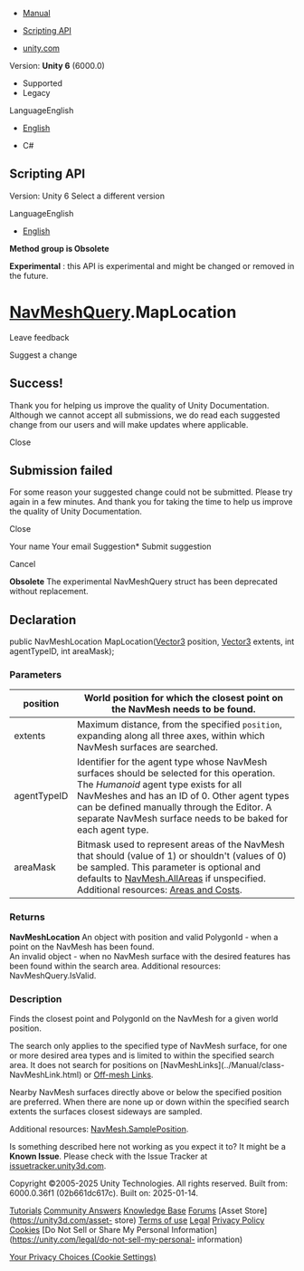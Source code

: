 [ ]()

  * [Manual](../Manual/index.html)
  * [Scripting API](../ScriptReference/index.html)

  * [unity.com](https://unity.com/)

Version: **Unity 6** (6000.0)

  * Supported
  * Legacy

LanguageEnglish

  * [English]()

  * C#

[ ](https://docs.unity3d.com)

## Scripting API

Version: Unity 6 Select a different version

LanguageEnglish

  * [English]()

**Method group is Obsolete**  

**Experimental** : this API is experimental and might be changed or removed in
the future.

#  [NavMeshQuery](Experimental.AI.NavMeshQuery.html).MapLocation

Leave feedback

Suggest a change

## Success!

Thank you for helping us improve the quality of Unity Documentation. Although
we cannot accept all submissions, we do read each suggested change from our
users and will make updates where applicable.

Close

## Submission failed

For some reason your suggested change could not be submitted. Please <a>try
again</a> in a few minutes. And thank you for taking the time to help us
improve the quality of Unity Documentation.

Close

Your name Your email Suggestion* Submit suggestion

Cancel

[ ]()

**Obsolete** The experimental NavMeshQuery struct has been deprecated without
replacement.

## Declaration

public NavMeshLocation MapLocation([Vector3](Vector3.html) position,
[Vector3](Vector3.html) extents, int agentTypeID, int areaMask);

### Parameters

position | World position for which the closest point on the NavMesh needs to be found.  
---|---  
extents | Maximum distance, from the specified `position`, expanding along all three axes, within which NavMesh surfaces are searched.  
agentTypeID | Identifier for the agent type whose NavMesh surfaces should be selected for this operation. The _Humanoid_ agent type exists for all NavMeshes and has an ID of 0. Other agent types can be defined manually through the Editor. A separate NavMesh surface needs to be baked for each agent type.  
areaMask | Bitmask used to represent areas of the NavMesh that should (value of 1) or shouldn't (values of 0) be sampled. This parameter is optional and defaults to [NavMesh.AllAreas](AI.NavMesh.AllAreas.html) if unspecified. Additional resources: [Areas and Costs](../Manual/nav-AreasAndCosts.html).  
  
### Returns

**NavMeshLocation** An object with position and valid PolygonId - when a point
on the NavMesh has been found.  
An invalid object - when no NavMesh surface with the desired features has been
found within the search area. Additional resources: NavMeshQuery.IsValid.

### Description

Finds the closest point and PolygonId on the NavMesh for a given world
position.

The search only applies to the specified type of NavMesh surface, for one or
more desired area types and is limited to within the specified search area. It
does not search for positions on [NavMeshLinks](../Manual/class-
NavMeshLink.html) or [Off-mesh Links](../Manual/nav-CreateOffMeshLink.html).  
  
Nearby NavMesh surfaces directly above or below the specified position are
preferred. When there are none up or down within the specified search extents
the surfaces closest sideways are sampled.  
  
Additional resources:
[NavMesh.SamplePosition](AI.NavMesh.SamplePosition.html).

Is something described here not working as you expect it to? It might be a
**Known Issue**. Please check with the Issue Tracker at
[issuetracker.unity3d.com](https://issuetracker.unity3d.com).

Copyright ©2005-2025 Unity Technologies. All rights reserved. Built from:
6000.0.36f1 (02b661dc617c). Built on: 2025-01-14.

[Tutorials](https://unity3d.com/learn) [Community
Answers](https://answers.unity3d.com) [Knowledge
Base](https://support.unity3d.com/hc/en-us)
[Forums](https://forum.unity3d.com) [Asset Store](https://unity3d.com/asset-
store) [Terms of use](https://docs.unity3d.com/Manual/TermsOfUse.html)
[Legal](https://unity.com/legal) [Privacy
Policy](https://unity.com/legal/privacy-policy)
[Cookies](https://unity.com/legal/cookie-policy) [Do Not Sell or Share My
Personal Information](https://unity.com/legal/do-not-sell-my-personal-
information)

[Your Privacy Choices (Cookie Settings)](javascript:void\(0\);)

